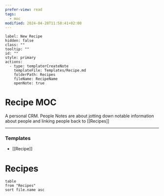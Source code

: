 ```yaml
---
prefer-view: read
tags:
  - moc
modified: 2024-04-28T11:58:41+02:00
---
```

```meta-bind-button
label: New Recipe
hidden: false
class: ""
tooltip: ""
id: ""
style: primary
actions:
  - type: templaterCreateNote
    templateFile: Templates/Recipe.md
    folderPath: Recipes
    fileName: RecipeName
    openNote: true

```

# Recipe MOC
A personal CRM. People Notes are about jotting down notable information about people and linking people back to [[Recipes]]

---
### Templates
- [[Recipe]]

# Recipes
```dataview
table
from "Recipes"
sort file.name asc
```